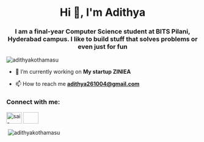 <h1 align="center">Hi 👋, I'm Adithya</h1>
<h3 align="center">I am a final-year Computer Science student at BITS Pilani, Hyderabad campus. I like to build stuff that solves problems or even just for fun</h3>

<p align="left"> <img src="https://komarev.com/ghpvc/?username=adithyakothamasu&label=Profile%20views&color=0e75b6&style=flat" alt="adithyakothamasu" /> </p>

- 🔭 I’m currently working on **My startup ZINIEA**

- 📫 How to reach me **adithya261004@gmail.com**

<h3 align="left">Connect with me:</h3>
<p align="left">
<a href="https://linkedin.com/in/sai-adithya-kothamasu" target="blank"><img align="center" src="https://raw.githubusercontent.com/rahuldkjain/github-profile-readme-generator/master/src/images/icons/Social/linked-in-alt.svg" alt="sai-adithya-kothamasu" height="30" width="40" /></a>
<a href="https://x.com/puzzledAdi" target="_blank" rel="noopener noreferrer">
  <img align="center" class="fa-brands fa-x-twitter" height="30" width="40" ></img>
</a>
</p>

<p>&nbsp;<img align="center" src="https://github-readme-stats.vercel.app/api?username=adithyakothamasu&show_icons=true&locale=en" alt="adithyakothamasu" /></p>
